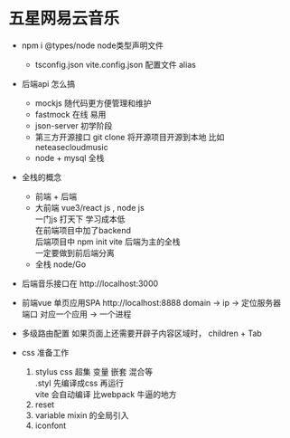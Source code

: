 # 五星网易云音乐
- npm i @types/node node类型声明文件
    - tsconfig.json vite.config.json 配置文件 alias
- 后端api 怎么搞
    - mockjs 
        随代码更方便管理和维护  
    - fastmock 在线
        易用  
    - json-server
        初学阶段  
    - 第三方开源接口 
        git clone 将开源项目开源到本地
        比如neteasecloudmusic 
    - node + mysql 
        全栈  

- 全栈的概念 
    - 前端 + 后端 
    - 大前端
        vue3/react js , node js   
        一门js 打天下 学习成本低  
        在前端项目中加了backend  
        后端项目中 npm init vite  后端为主的全栈  
        一定要做到前后端分离  
    - 全栈
        node/Go   
    
- 后端音乐接口在 http://localhost:3000
- 前端vue 单页应用SPA http://localhost:8888
    domain -> ip -> 定位服务器   
    端口 对应一个应用 -> 一个进程  

- 多级路由配置
    如果页面上还需要开辟子内容区域时， children + Tab  

- css 准备工作 
    1. stylus 
        css 超集 变量 嵌套 混合等  
        .styl 先编译成css 再运行  
        vite 会自动编译  比webpack 牛逼的地方  
    2. reset  
    3. variable mixin 的全局引入
    4. iconfont
        